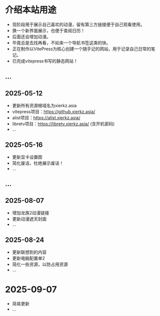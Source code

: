 # 介绍本站用途

* 现阶段用于展示自己喜欢的动漫，留有第三方链接便于自己观看使用。
* 换一个新界面展示，也便于查阅日历！
* 后面还会增加动漫。
* 毕竟总是去找再看，不如来一个导航书签这类的快。
* 正在制作以VitePress为核心创建一个随手记的网站，用于记录自己日常的笔记。
* 已完成vitepress书写的静态网站！

## …

## 2025-05-12

* 更新所有资源根域名为xierkz.asia
* vitepress项目：https://github.xierkz.asia/
* alist项目：https://alist.xierkz.asia/
* libretv项目：https://libretv.xierkz.asia/  (含开机密码)
* …

## 2025-05-16

* 更新显卡设置图
* 简化废话，杜绝展示废话！
* …

## …

## 2025-08-07

* 增加龙族2动漫链接
* 更新动漫遮天封面
* …

## 2025-08-24

* 更新联想到的内容
* 更新电脑配置单2
* 简化一些资源，以防占用资源
* …

# 2025-09-07

* 简易更新
* …
